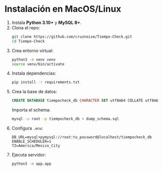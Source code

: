 # Instalación en MacOS/Linux

1. Instala **Python 3.10+** y **MySQL 8+**.
2. Clona el repo:
   ```bash
   git clone https://github.com/cruznoise/Tiempo-Check.git
   cd Tiempo-Check
   ```
3. Crea entorno virtual:
   ```bash
   python3 -m venv venv
   source venv/bin/activate
   ```
4. Instala dependencias:
   ```bash
   pip install -r requirements.txt
   ```
5. Crea la base de datos:
   ```sql
   CREATE DATABASE tiempocheck_db CHARACTER SET utf8mb4 COLLATE utf8mb4_unicode_ci;
   ```
   Importa el schema:
   ```bash
   mysql -u root -p tiempocheck_db < dump_schema.sql
   ```
6. Configura `.env`:
   ```
   DB_URL=mysql+pymysql://root:tu_password@localhost/tiempocheck_db
   ENABLE_SCHEDULER=1
   TZ=America/Mexico_City
   ```
7. Ejecuta servidor:
   ```bash
   python3 -m app.app
   ```
